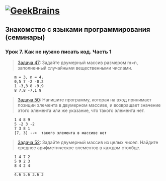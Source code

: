 # [![GeekBrains](https://frontend-scripts.hb.bizmrg.com/unique-hf/svg/logo.svg)](https://gb.ru)

## Знакомство с языками программирования (семинары)

### Урок 7. Как не нужно писать код. Часть 1

> [Задача 47](https://github.com/XYI7I/GeekBrains/blob/main/Geek/C%23/lesson7/HW/task1/Program.cs): Задайте двумерный массив размером m×n, заполненный случайными вещественными числами.

        m = 3, n = 4.
        0,5 7 -2 -0,2
        1 -3,3 8 -9,9
        8 7,8 -7,1 9

> [Задача 50](https://github.com/XYI7I/GeekBrains/tree/main/Geek/C%23/lesson7/HW/task2/Program.cs): Напишите программу, которая на вход принимает позиции элемента в двумерном массиве, и возвращает значение этого элемента или же указание, что такого элемента нет.

        1 4 8 9
        5 -2 3 -2
        7 3 8 1
        [7, 3] -->  такого элемента в массиве нет

> [Задача 52](https://github.com/XYI7I/GeekBrains/tree/main/Geek/C%23/lesson7/HW/task3/Program.cs): Задайте двумерный массив из целых чисел. Найдите среднее арифметическое элементов в каждом столбце.

        1 4 7 2
        5 9 2 3
        8 4 2 4
        _____________
        4.6 5.6 3.6 3